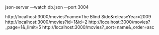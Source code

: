 json-server --watch db.json --port 3004

http://localhost:3000/movies?name=The Blind Side&releaseYear=2009
http://localhost:3000/movies?id=1&id=2
http://localhost:3000/movies?_page=1&_limit=5
http://localhost:3000/movies?_sort=name&_order=asc